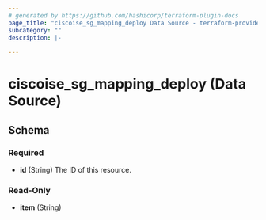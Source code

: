 ```yaml
---
# generated by https://github.com/hashicorp/terraform-plugin-docs
page_title: "ciscoise_sg_mapping_deploy Data Source - terraform-provider-ciscoise"
subcategory: ""
description: |-
  
---
```


# ciscoise_sg_mapping_deploy (Data Source)





<!-- schema generated by tfplugindocs -->
## Schema

### Required

- **id** (String) The ID of this resource.

### Read-Only

- **item** (String)



